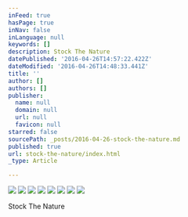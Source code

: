 ```yaml
---
inFeed: true
hasPage: true
inNav: false
inLanguage: null
keywords: []
description: Stock The Nature
datePublished: '2016-04-26T14:57:22.422Z'
dateModified: '2016-04-26T14:48:33.441Z'
title: ''
author: []
authors: []
publisher:
  name: null
  domain: null
  url: null
  favicon: null
starred: false
sourcePath: _posts/2016-04-26-stock-the-nature.md
published: true
url: stock-the-nature/index.html
_type: Article

---
```

![](https://the-grid-user-content.s3-us-west-2.amazonaws.com/914ccfe4-de3b-4d0f-a270-d789c1712c2b.jpg)
![](https://the-grid-user-content.s3-us-west-2.amazonaws.com/c84b08d6-4e24-4265-8978-0dc2df38f150.jpg)
![](https://the-grid-user-content.s3-us-west-2.amazonaws.com/89464b56-a272-46ca-a484-d3afca14dd43.jpg)
![](https://the-grid-user-content.s3-us-west-2.amazonaws.com/0114f913-f133-4e57-a536-6986b239e971.jpg)
![](https://the-grid-user-content.s3-us-west-2.amazonaws.com/218d0be5-243a-4bd8-83c1-ccf4f65b3809.jpg)
![](https://the-grid-user-content.s3-us-west-2.amazonaws.com/54b5aaba-37dd-4b15-a207-2617553732b7.jpg)
![](https://the-grid-user-content.s3-us-west-2.amazonaws.com/46083e6a-1401-4c2a-aab3-69190abc09a3.jpg)
![](https://the-grid-user-content.s3-us-west-2.amazonaws.com/148a89c9-aa17-493e-ab05-ff64459e711a.jpg)

Stock The Nature